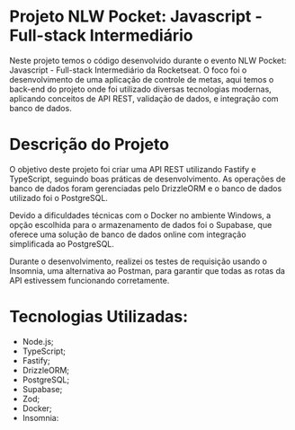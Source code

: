 # Projeto NLW Pocket: Javascript - Full-stack Intermediário

Neste projeto temos o código desenvolvido durante o evento NLW Pocket: Javascript - Full-stack Intermediário da Rocketseat. O foco foi o desenvolvimento de uma aplicação de controle de metas, aqui temos o back-end do projeto onde foi utilizado diversas tecnologias modernas, aplicando conceitos de API REST, validação de dados, e integração com banco de dados.

# Descrição do Projeto

O objetivo deste projeto foi criar uma API REST utilizando Fastify e TypeScript, seguindo boas práticas de desenvolvimento. As operações de banco de dados foram gerenciadas pelo DrizzleORM e o banco de dados utilizado foi o PostgreSQL.

Devido a dificuldades técnicas com o Docker no ambiente Windows, a opção escolhida para o armazenamento de dados foi o Supabase, que oferece uma solução de banco de dados online com integração simplificada ao PostgreSQL.

Durante o desenvolvimento, realizei os testes de requisição usando o Insomnia, uma alternativa ao Postman, para garantir que todas as rotas da API estivessem funcionando corretamente.

# Tecnologias Utilizadas:

- Node.js;
- TypeScript;
- Fastify;
- DrizzleORM;
- PostgreSQL;
- Supabase;
- Zod;
- Docker;
- Insomnia:
